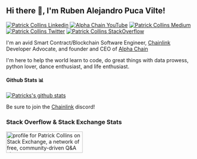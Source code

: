 <h2> Hi there 👋, I'm Ruben Alejandro Puca Vilte! </h2>
    
[![Patrick Collins Linkedin](https://img.shields.io/badge/LinkedIn-0077B5?style=for-the-badge&logo=linkedin&logoColor=white)](https://www.linkedin.com/in/patrickalphac/)
[![Alpha Chain YouTube](https://img.shields.io/badge/YouTube-FF0000?style=for-the-badge&logo=youtube&logoColor=white)](https://www.youtube.com/channel/UCn-3f8tw_E1jZvhuHatROwA)
[![Patrick Collins Medium](https://img.shields.io/badge/Medium-000000?style=for-the-badge&logo=medium&logoColor=white)](https://medium.com/@patrick.collins_58673/)
[![Patrick Collins Twitter](https://img.shields.io/badge/Twitter-1DA1F2?style=for-the-badge&logo=twitter&logoColor=white)](https://twitter.com/PatrickAlphaC)
[![Patrick Collins StackOverflow](https://img.shields.io/badge/StackOverflow-F48024?style=for-the-badge&logo=stackoverflow&logoColor=white)](https://stackoverflow.com/users/11969592/patrick-collins)


I'm an avid Smart Contract/Blockchain Software Engineer, [Chainlink](https://chain.link/) Developer Advocate, and founder and CEO of [Alpha Chain](https://www.alphachain.io/)

I'm here to help the world learn to code, do great things with data prowess, python lover, dance enthusiast, and life enthusiast.



#### Github Stats 📊

[![Patricks's github stats](https://github-readme-stats.vercel.app/api?username=PatrickAlphaC)](https://github.com/anuraghazra/github-readme-stats)


Be sure to join the [Chainlink](https://discord.gg/2YHSAey) discord!


### Stack Overflow & Stack Exchange Stats


<a href="https://stackexchange.com/users/16564631/patrick-collins"><img src="https://stackexchange.com/users/flair/16564631.png" width="208" height="58" alt="profile for Patrick Collins on Stack Exchange, a network of free, community-driven Q&amp;A sites" title="profile for Patrick Collins on Stack Exchange, a network of free, community-driven Q&amp;A sites" /></a>
